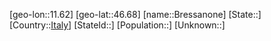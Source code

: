 ﻿---
location: [46.68,11.62]
type: City
tags:
- geo/City


SpocWebEntityId: 29339
isDeleted: false
confidential: public

---
[geo-lon::11.62]
[geo-lat::46.68]
[name::Bressanone]
[State::]
[Country::[Italy](geo/Continent/Europe/Italy.md)]
[StateId::]
[Population::]
[Unknown::]

